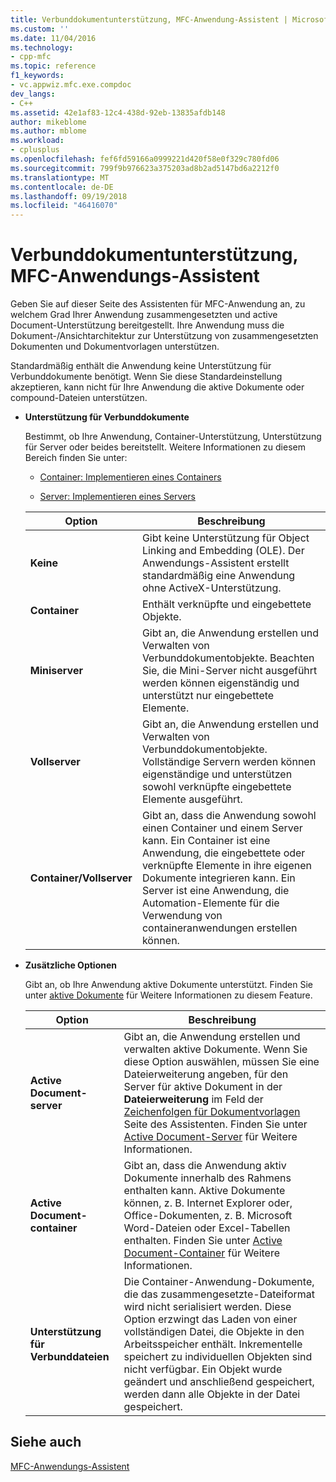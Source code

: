 ```yaml
---
title: Verbunddokumentunterstützung, MFC-Anwendung-Assistent | Microsoft-Dokumentation
ms.custom: ''
ms.date: 11/04/2016
ms.technology:
- cpp-mfc
ms.topic: reference
f1_keywords:
- vc.appwiz.mfc.exe.compdoc
dev_langs:
- C++
ms.assetid: 42e1af83-12c4-438d-92eb-13835afdb148
author: mikeblome
ms.author: mblome
ms.workload:
- cplusplus
ms.openlocfilehash: fef6fd59166a0999221d420f58e0f329c780fd06
ms.sourcegitcommit: 799f9b976623a375203ad8b2ad5147bd6a2212f0
ms.translationtype: MT
ms.contentlocale: de-DE
ms.lasthandoff: 09/19/2018
ms.locfileid: "46416070"
---
```

# <a name="compound-document-support-mfc-application-wizard"></a>Verbunddokumentunterstützung, MFC-Anwendungs-Assistent

Geben Sie auf dieser Seite des Assistenten für MFC-Anwendung an, zu welchem Grad Ihrer Anwendung zusammengesetzten und active Document-Unterstützung bereitgestellt. Ihre Anwendung muss die Dokument-/Ansichtarchitektur zur Unterstützung von zusammengesetzten Dokumenten und Dokumentvorlagen unterstützen.

Standardmäßig enthält die Anwendung keine Unterstützung für Verbunddokumente benötigt. Wenn Sie diese Standardeinstellung akzeptieren, kann nicht für Ihre Anwendung die aktive Dokumente oder compound-Dateien unterstützen.

- **Unterstützung für Verbunddokumente**

   Bestimmt, ob Ihre Anwendung, Container-Unterstützung, Unterstützung für Server oder beides bereitstellt. Weitere Informationen zu diesem Bereich finden Sie unter:

   - [Container: Implementieren eines Containers](../../mfc/containers-implementing-a-container.md)

   - [Server: Implementieren eines Servers](../../mfc/servers-implementing-a-server.md)

   |Option|Beschreibung|
   |------------|-----------------|
   |**Keine**|Gibt keine Unterstützung für Object Linking and Embedding (OLE). Der Anwendungs-Assistent erstellt standardmäßig eine Anwendung ohne ActiveX-Unterstützung.|
   |**Container**|Enthält verknüpfte und eingebettete Objekte.|
   |**Miniserver**|Gibt an, die Anwendung erstellen und Verwalten von Verbunddokumentobjekte. Beachten Sie, die Mini-Server nicht ausgeführt werden können eigenständig und unterstützt nur eingebettete Elemente.|
   |**Vollserver**|Gibt an, die Anwendung erstellen und Verwalten von Verbunddokumentobjekte. Vollständige Servern werden können eigenständige und unterstützen sowohl verknüpfte eingebettete Elemente ausgeführt.|
   |**Container/Vollserver**|Gibt an, dass die Anwendung sowohl einen Container und einem Server kann. Ein Container ist eine Anwendung, die eingebettete oder verknüpfte Elemente in ihre eigenen Dokumente integrieren kann. Ein Server ist eine Anwendung, die Automation-Elemente für die Verwendung von containeranwendungen erstellen können.|

- **Zusätzliche Optionen**

   Gibt an, ob Ihre Anwendung aktive Dokumente unterstützt. Finden Sie unter [aktive Dokumente](../../mfc/active-documents.md) für Weitere Informationen zu diesem Feature.

   |Option|Beschreibung|
   |------------|-----------------|
   |**Active Document-server**|Gibt an, die Anwendung erstellen und verwalten aktive Dokumente. Wenn Sie diese Option auswählen, müssen Sie eine Dateierweiterung angeben, für den Server für aktive Dokument in der **Dateierweiterung** im Feld der [Zeichenfolgen für Dokumentvorlagen](../../mfc/reference/document-template-strings-mfc-application-wizard.md) Seite des Assistenten. Finden Sie unter [Active Document-Server](../../mfc/active-document-servers.md) für Weitere Informationen.|
   |**Active Document-container**|Gibt an, dass die Anwendung aktiv Dokumente innerhalb des Rahmens enthalten kann. Aktive Dokumente können, z. B. Internet Explorer oder, Office-Dokumenten, z. B. Microsoft Word-Dateien oder Excel-Tabellen enthalten. Finden Sie unter [Active Document-Container](../../mfc/active-document-containment.md) für Weitere Informationen.|
   |**Unterstützung für Verbunddateien**|Die Container-Anwendung-Dokumente, die das zusammengesetzte-Dateiformat wird nicht serialisiert werden. Diese Option erzwingt das Laden von einer vollständigen Datei, die Objekte in den Arbeitsspeicher enthält. Inkrementelle speichert zu individuellen Objekten sind nicht verfügbar. Ein Objekt wurde geändert und anschließend gespeichert, werden dann alle Objekte in der Datei gespeichert.|

## <a name="see-also"></a>Siehe auch

[MFC-Anwendungs-Assistent](../../mfc/reference/mfc-application-wizard.md)

